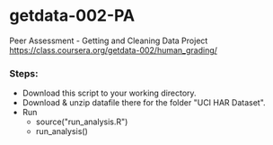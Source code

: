 getdata-002-PA
==============

Peer Assessment - Getting and Cleaning Data Project
https://class.coursera.org/getdata-002/human_grading/

### Steps:
* Download this script to your working directory.
* Download & unzip datafile there for the folder "UCI HAR Dataset".
* Run
  * source("run_analysis.R")
  * run_analysis()
